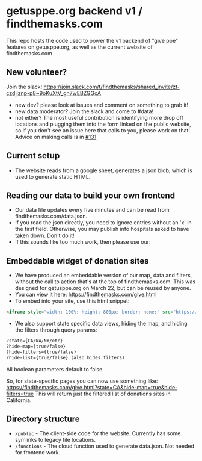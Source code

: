 # getusppe.org backend v1 / findthemasks.com

This repo hosts the code used to power the v1 backend of "give ppe" features on getusppe.org, as well as the current website of findthemasks.com

## New volunteer?

Join the slack! <https://join.slack.com/t/findthemasks/shared_invite/zt-czdjjznp-p8~9oKuXtV_gn7wEBZGGoA>

- new dev? please look at issues and comment on something to grab it!
- new data moderator? Join the slack and come to #data!
- not either? The most useful contribution is identifying more drop off locations and plugging them into the form linked on the public website, so if you don't see an issue here that calls to you, please work on that! Advice on making calls is in [#131](https://github.com/r-pop/findthemasks/issues/131#issuecomment-602746963)

## Current setup

- The website reads from a google sheet, generates a json blob, which is used to generate static HTML.

## Reading our data to build your own frontend

- Our data file updates every five minutes and can be read from findthemasks.com/data.json.
- If you read the json directly, you need to ignore entries without an 'x' in the first field. Otherwise, you may publish info hospitals asked to have taken down. Don't do it!
- If this sounds like too much work, then please use our:

## Embeddable widget of donation sites

- We have produced an embeddable version of our map, data and filters, without the call to action that's at the top of findthemasks.com. This was designed for getusppe.org on March 22, but can be reused by anyone.
- You can view it here: <https://findthemasks.com/give.html>
- To embed into your site, use this html snippet:

```html
<iframe style="width: 100%; height: 800px; border: none;" src="https://findthemasks.com/give.html"></iframe>
```

- We also support state specific data views, hiding the map, and hiding the filters through query params:

```html
?state={CA/WA/NY/etc}
?hide-map={true/false}
?hide-filters={true/false}
?hide-list={true/false} (also hides filters)
```

All boolean parameters default to false.

So, for state-specific pages you can now use something like:
<https://findthemasks.com/give.html?state=CA&hide-map=true&hide-filters=true>
This will return just the filtered list of donations sites in California.

## Directory structure

- `/public` - The client-side code for the website. Currently has some symlinks to legacy file locations.
- `/functions` - The cloud function used to generate data.json. Not needed for frontend work.
